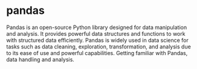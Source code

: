 # pandas
Pandas is an open-source Python library designed for data manipulation and analysis. It provides powerful data structures and functions to work with structured data efficiently. 
Pandas is widely used in data science for tasks such as data cleaning, exploration, transformation, and analysis due to its ease of use and powerful capabilities.
Getting familiar with Pandas, data handling and analysis.
